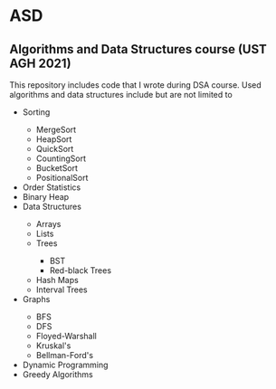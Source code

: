 # ASD

## Algorithms and Data Structures course (UST AGH 2021)
This repository includes code that I wrote during DSA course.
Used algorithms and data structures include but are not limited to
<ul> 
<li>Sorting</li> 
<ul>  
<li>MergeSort</li>  
<li>HeapSort</li> 
<li>QuickSort</li>
<li>CountingSort</li>
<li>BucketSort</li>
<li>PositionalSort</li>
</ul> 
<li>Order Statistics</li>
<li>Binary Heap</li> 
<li>Data Structures</li>  
<ul>  
<li>Arrays</li>
<li>Lists</li>
<li>Trees</li>
<ul>  
<li>BST</li>
<li>Red-black Trees</li>
</ul>
<li>Hash Maps</li>
<li>Interval Trees</li>
</ul> 
<li>Graphs</li>
<ul> 
<li>BFS</li>
<li>DFS</li>
<li>Floyed-Warshall</li>
<li>Kruskal's</li>
<li>Bellman-Ford's</li>
</ul>
<li>Dynamic Programming</li>
<li>Greedy Algorithms</li>
</ul>
